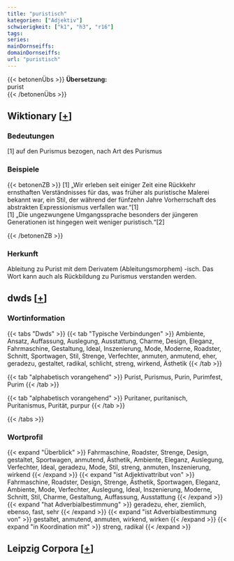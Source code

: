 ```yaml
---
title: "puristisch"
kategorien: ["Adjektiv"]
schwierigkeit: ["k1", "h3", "r16"]
tags:
series:
mainDornseiffs:
domainDornseiffs:
url: "puristisch"
---
```


{{< betonenÜbs >}}
**Übersetzung:**  
purist  
{{< /betonenÜbs >}}

## Wiktionary [[+](https://de.wiktionary.org/wiki/puristisch)]

### Bedeutungen
[1] auf den Purismus bezogen, nach Art des Purismus  

### Beispiele
{{< betonenZB >}}
[1] „Wir erleben seit einiger Zeit eine Rückkehr ernsthaften Verständnisses für das, was früher als puristische Malerei bekannt war, ein Stil, der während der fünfzehn Jahre Vorherrschaft des abstrakten Expressionismus verfallen war.“[1]  
[1] „Die ungezwungene Umgangssprache besonders der jüngeren Generationen ist hingegen weit weniger puristisch.“[2]  

{{< /betonenZB >}}
### Herkunft
Ableitung zu Purist mit dem Derivatem (Ableitungsmorphem) -isch. Das Wort kann auch als Rückbildung zu Purismus verstanden werden.  



## dwds [[+](https://www.dwds.de/wb/puristisch)]

### Wortinformation
{{< tabs "Dwds" >}}
{{< tab "Typische Verbindungen" >}}
Ambiente, Ansatz, Auffassung, Auslegung, Ausstattung, Charme, Design, Eleganz, Fahrmaschine, Gestaltung, Ideal, Inszenierung, Mode, Moderne, Roadster, Schnitt, Sportwagen, Stil, Strenge, Verfechter, anmuten, anmutend, eher, geradezu, gestaltet, radikal, schlicht, streng, wirkend, Ästhetik
{{< /tab >}}

{{< tab "alphabetisch vorangehend" >}}
Purist, Purismus, Purin, Purimfest, Purim
{{< /tab >}}

{{< tab "alphabetisch vorangehend" >}}
Puritaner, puritanisch, Puritanismus, Purität, purpur
{{< /tab >}}

{{< /tabs >}}

### Wortprofil
{{< expand "Überblick" >}} Fahrmaschine, Roadster, Strenge, Design, gestaltet, Sportwagen, anmutend, Ästhetik, Ambiente, Eleganz, Auslegung, Verfechter, Ideal, geradezu, Mode, Stil, streng, anmuten, Inszenierung, wirkend {{< /expand >}}
{{< expand "ist Adjektivattribut von" >}} Fahrmaschine, Roadster, Design, Strenge, Ästhetik, Sportwagen, Eleganz, Ambiente, Mode, Verfechter, Auslegung, Ideal, Inszenierung, Moderne, Schnitt, Stil, Charme, Gestaltung, Auffassung, Ausstattung {{< /expand >}}
{{< expand "hat Adverbialbestimmung" >}} geradezu, eher, ziemlich, ebenso, fast, sehr {{< /expand >}}
{{< expand "ist Adverbialbestimmung von" >}} gestaltet, anmutend, anmuten, wirkend, wirken {{< /expand >}}
{{< expand "in Koordination mit" >}} streng, radikal {{< /expand >}}

## Leipzig Corpora [[+](https://corpora.uni-leipzig.de/en/res?word=puristisch&corpusId=deu_newscrawl-public_2018)]

